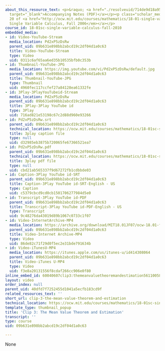 ```yaml
---
about_this_resource_text: <p>&raquo; <a href="./resolveuid/714de9d18a95a751ff797baa17fe6d17"
  target="_blank">Accompanying Notes (PDF)</a></p><p class="scholar_medsm">From Lecture
  20 of <a href="http://ocw.mit.edu/courses/mathematics/18-01-single-variable-calculus-fall-2006/video-lectures/"><em>18.01
  Single Variable Calculus, Fall 2006</em></a></p>
course_id: 18-01sc-single-variable-calculus-fall-2010
embedded_media:
- id: Video-YouTube-Stream
  media_location: Pd2xP5zDsRw
  parent_uid: 09b631e898bb2abcd19c2df04d1a0c63
  title: Video-YouTube-Stream
  type: Video
  uid: 0311c6af65aa6ed35b10535bfb0c353b
- id: Thumbnail-YouTube-JPG
  media_location: https://img.youtube.com/vi/Pd2xP5zDsRw/default.jpg
  parent_uid: 09b631e898bb2abcd19c2df04d1a0c63
  title: Thumbnail-YouTube-JPG
  type: Thumbnail
  uid: 4960fec117ccfef27a84128ea61332fe
- id: 3Play-3PlayYouTubeid-Stream
  media_location: Pd2xP5zDsRw
  parent_uid: 09b631e898bb2abcd19c2df04d1a0c63
  title: 3Play-3Play YouTube id
  type: 3Play
  uid: 716ad821e53198c67c2d88d960e93266
- id: Pd2xP5zDsRw.srt
  parent_uid: 09b631e898bb2abcd19c2df04d1a0c63
  technical_location: https://ocw.mit.edu/courses/mathematics/18-01sc-single-variable-calculus-fall-2010/unit-3-the-definite-integral-and-its-applications/part-a-definition-of-the-definite-integral-and-first-fundamental-theorem/session-50-combining-the-fundamental-theorem-and-the-mean-value-theorem/clip-3-the-mean-value-theorem-and-estimation/Pd2xP5zDsRw.srt
  title: 3play caption file
  type: null
  uid: d32985eb3875b720065fe67366521ea7
- id: Pd2xP5zDsRw.pdf
  parent_uid: 09b631e898bb2abcd19c2df04d1a0c63
  technical_location: https://ocw.mit.edu/courses/mathematics/18-01sc-single-variable-calculus-fall-2010/unit-3-the-definite-integral-and-its-applications/part-a-definition-of-the-definite-integral-and-first-fundamental-theorem/session-50-combining-the-fundamental-theorem-and-the-mean-value-theorem/clip-3-the-mean-value-theorem-and-estimation/Pd2xP5zDsRw.pdf
  title: 3play pdf file
  type: null
  uid: cbd21ab565337f9d67272fb1cdbbde03
- id: Caption-3Play YouTube id-SRT
  parent_uid: 09b631e898bb2abcd19c2df04d1a0c63
  title: Caption-3Play YouTube id-SRT-English - US
  type: Caption
  uid: c5379cbcd9cd0cb1501706277984d5e0
- id: Transcript-3Play YouTube id-PDF
  parent_uid: 09b631e898bb2abcd19c2df04d1a0c63
  title: Transcript-3Play YouTube id-PDF-English - US
  type: Transcript
  uid: 9c48276da43019d89b1067c0733c1f07
- id: Video-InternetArchive-MP4
  media_location: https://archive.org/download/MIT18.01JF07/ocw-18.01-f07-lec20_300k.mp4
  parent_uid: 09b631e898bb2abcd19c2df04d1a0c63
  title: Video-Internet Archive-MP4
  type: Video
  uid: 86de82c71f29d0f5ec2e31bde791634b
- id: Video-iTunesU-MP4
  media_location: https://itunes.apple.com/us/itunes-u/id414308064
  parent_uid: 09b631e898bb2abcd19c2df04d1a0c63
  title: Video-iTunes U-MP4
  type: Video
  uid: f3e8a20131556f8cdaf266cc906e0f80
inline_embed_id: 60040607clip3:themeanvaluetheoremandestimation56110058
layout: video
order_index: null
parent_uid: 40dfd7f7252455d1041a5ecfb183cd9f
related_resources_text: ''
short_url: clip-3-the-mean-value-theorem-and-estimation
technical_location: https://ocw.mit.edu/courses/mathematics/18-01sc-single-variable-calculus-fall-2010/unit-3-the-definite-integral-and-its-applications/part-a-definition-of-the-definite-integral-and-first-fundamental-theorem/session-50-combining-the-fundamental-theorem-and-the-mean-value-theorem/clip-3-the-mean-value-theorem-and-estimation
template_type: thumbnail_popup
title: 'Clip 3: The Mean Value Theorem and Estimation'
transcript: ''
type: course
uid: 09b631e898bb2abcd19c2df04d1a0c63

---
```

None